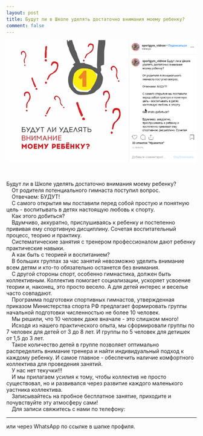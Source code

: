 ```yaml
---
layout: post
title: Будут ли в Школе уделять достаточно внимания моему ребенку?
comment: false
---
```

![Текст поста]( /sample/i/budut.png)

⠀

Будут ли в Школе уделять достаточно внимания моему ребенку?  
⠀
От родителя потенциального гимнаста поступил вопрос.  
⠀
Отвечаем: БУДУТ!  
⠀
С самого открытия мы поставили перед собой простую и понятную цель - воспитывать в детях настоящую любовь к спорту.  
⠀
Как этого добиться?  
⠀
Вдумчиво, аккуратно, прислушиваясь к ребенку и постепенно прививая ему спортивную дисциплину. Сочетая воспитательный процесс, теорию и практику.  
⠀
Систематические занятия с тренером профессионалом дают ребенку практические навыки.  
⠀
А как быть с теорией и воспитанием?  
⠀
В больших группах за час занятий невозможно уделить внимание всем детям и кто-то обязательно останется без внимания.  
⠀
С другой стороны спорт, особенно гимнастика, должен быть коллективным. Коллектив помогает социализации, ускоряет усвоение теории и, наконец, это просто весело. А для детей интерес и веселье часто совпадают.  
⠀
Программа подготовки спортивных гимнастов, утвержденная приказом Министерства спорта РФ предлагает формировать группы начальной подготовки численностью не более 10 человек.  
⠀
Мы решили, что 10 человек даже вначале - это слишком много!  
⠀
Исходя из нашего практического опыта, мы сформировали группы по 7 человек для детей от 3 до 8 лет. И группы по 5 человек для детишек от 1,5 до 3 лет.  
⠀
Такое количество детей в группе позволяет оптимально распределить внимание тренера и найти индивидуальный подход к каждому ребенку. И самое главное - обеспечить наличие комфортного коллектива для проведения занятий.  
⠀
У нас нет текучки!!!  
⠀
И мы прилагаем усилия к тому, чтобы коллектив не просто существовал, но и развивался через развитие каждого маленького уастника коллектива.  
⠀
Записывайтесь на пробное бесплатное занятие, приходите и почувствуйте эту атмосферу сами!  
⠀
Для записи свяжитесь с нами по телефону:  
_______________________
или через WhatsApp по ссылке в шапке профиля.  
